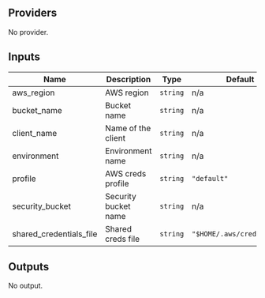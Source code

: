 ## Providers

No provider.

## Inputs

| Name | Description | Type | Default | Required |
|------|-------------|------|---------|:-----:|
| aws\_region | AWS region | `string` | n/a | yes |
| bucket\_name | Bucket name | `string` | n/a | yes |
| client\_name | Name of the client | `string` | n/a | yes |
| environment | Environment name | `string` | n/a | yes |
| profile | AWS creds profile | `string` | `"default"` | no |
| security\_bucket | Security bucket name | `string` | n/a | yes |
| shared\_credentials\_file | Shared creds file | `string` | `"$HOME/.aws/credentials"` | no |

## Outputs

No output.
